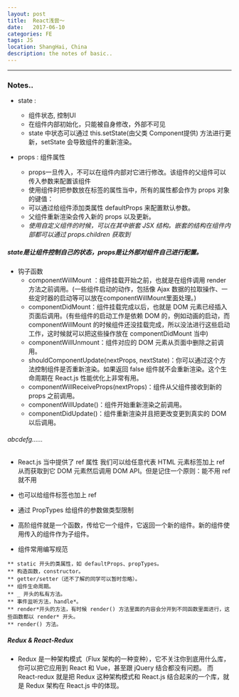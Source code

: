 ```yaml
---
layout: post
title:  React浅尝～
date:   2017-06-10
categories: FE
tags: JS
location: ShangHai, China
description: the notes of basic..
---
```

---


### Notes..

+ state :
    - 组件状态, 控制UI
    - 在组件内部初始化，只能被自身修改，外部不可见
    - state 中状态可以通过 this.setState(由父类 Component提供) 方法进行更新，setState 会导致组件的重新渲染。

+ props : 组件属性
    - props一旦传入，不可以在组件内部对它进行修改。该组件的父组件可以传入参数来配置该组件
    - 使用组件时把参数放在标签的属性当中，所有的属性都会作为 props 对象的键值：
    - 可以通过给组件添加类属性 defaultProps 来配置默认参数。
    - 父组件重新渲染会传入新的 props 以及更新。
    - _使用自定义组件的时候，可以在其中嵌套 JSX 结构。嵌套的结构在组件内部都可以通过 props.children 获取到_
##### state是让组件控制自己的状态，props是让外部对组件自己进行配置。

+ 钩子函数
    - componentWillMount ：组件挂载开始之前，也就是在组件调用 render 方法之前调用。(一些组件启动的动作，包括像 Ajax 数据的拉取操作、一些定时器的启动等可以放在componentWillMount里面处理。)
    - componentDidMount：组件挂载完成以后，也就是 DOM 元素已经插入页面后调用。(有些组件的启动工作是依赖 DOM 的，例如动画的启动，而 componentWillMount 的时候组件还没挂载完成，所以没法进行这些启动工作，这时候就可以把这些操作放在 componentDidMount 当中)
    - componentWillUnmount：组件对应的 DOM 元素从页面中删除之前调用。
    - shouldComponentUpdate(nextProps, nextState)：你可以通过这个方法控制组件是否重新渲染。如果返回 false 组件就不会重新渲染。这个生命周期在 React.js 性能优化上非常有用。
    - componentWillReceiveProps(nextProps)：组件从父组件接收到新的 props 之前调用。
    - componentWillUpdate()：组件开始重新渲染之前调用。
    - componentDidUpdate()：组件重新渲染并且把更改变更到真实的 DOM 以后调用。

###### abcdefg......
+ React.js 当中提供了 ref 属性 我们可以给任意代表 HTML 元素标签加上 ref 从而获取到它 DOM 元素然后调用 DOM API。但是记住一个原则：能不用 ref 就不用
+ 也可以给组件标签也加上 ref
+ 通过 PropTypes 给组件的参数做类型限制
+ 高阶组件就是一个函数，传给它一个组件，它返回一个新的组件。新的组件使用传入的组件作为子组件。

+ 组件常用编写规范
```
** static 开头的类属性，如 defaultProps、propTypes。
** 构造函数，constructor。
** getter/setter（还不了解的同学可以暂时忽略）。
** 组件生命周期。
** _ 开头的私有方法。
** 事件监听方法，handle*。
** render*开头的方法，有时候 render() 方法里面的内容会分开到不同函数里面进行，这些函数都以 render* 开头。
** render() 方法。
```

##### Redux & React-Redux
+ Redux 是一种架构模式（Flux 架构的一种变种），它不关注你到底用什么库，你可以把它应用到 React 和 Vue，甚至跟 jQuery 结合都没有问题。
而 React-redux 就是把 Redux 这种架构模式和 React.js 结合起来的一个库，就是 Redux 架构在 React.js 中的体现。
